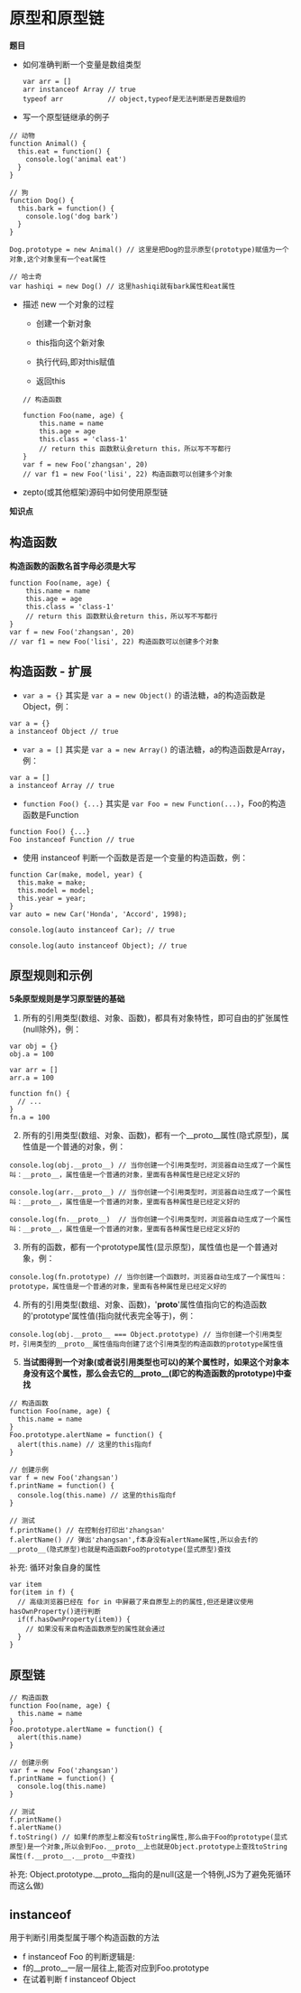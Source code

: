 # 原型和原型链

**题目**

- 如何准确判断一个变量是数组类型
   
   ``` 
   var arr = []
  arr instanceof Array // true
  typeof arr           // object,typeof是无法判断是否是数组的
  ```

- 写一个原型链继承的例子

```
// 动物
function Animal() {
  this.eat = function() {
    console.log('animal eat')
  }
}

// 狗
function Dog() {
  this.bark = function() {
    console.log('dog bark')
  }
}

Dog.prototype = new Animal() // 这里是把Dog的显示原型(prototype)赋值为一个对象,这个对象里有一个eat属性

// 哈士奇
var hashiqi = new Dog() // 这里hashiqi就有bark属性和eat属性
```

- 描述 new 一个对象的过程

   - 创建一个新对象

   - this指向这个新对象

   - 执行代码,即对this赋值

   - 返回this

  ```
  // 构造函数
  
  function Foo(name, age) {
      this.name = name
      this.age = age
      this.class = 'class-1'
      // return this 函数默认会return this，所以写不写都行
  }
  var f = new Foo('zhangsan', 20) 
  // var f1 = new Foo('lisi', 22) 构造函数可以创建多个对象
  ```   

- zepto(或其他框架)源码中如何使用原型链

**知识点**

## 构造函数
**构造函数的函数名首字母必须是大写**

```
function Foo(name, age) {
    this.name = name
    this.age = age
    this.class = 'class-1'
    // return this 函数默认会return this，所以写不写都行
}
var f = new Foo('zhangsan', 20) 
// var f1 = new Foo('lisi', 22) 构造函数可以创建多个对象
```

## 构造函数 - 扩展

- `var a = {}` 其实是 `var a = new Object()` 的语法糖，a的构造函数是Object，例：

```
var a = {}
a instanceof Object // true
```

- `var a = []` 其实是 `var a = new Array()` 的语法糖，a的构造函数是Array，例：

```
var a = []
a instanceof Array // true
```

- `function Foo() {...}` 其实是 `var Foo = new Function(...)`，Foo的构造函数是Function

```
function Foo() {...}
Foo instanceof Function // true
```

- 使用 instanceof 判断一个函数是否是一个变量的构造函数，例：

```
function Car(make, model, year) {
  this.make = make;
  this.model = model;
  this.year = year;
}
var auto = new Car('Honda', 'Accord', 1998);

console.log(auto instanceof Car); // true

console.log(auto instanceof Object); // true
```

## 原型规则和示例

**5条原型规则是学习原型链的基础**

1. 所有的引用类型(数组、对象、函数)，都具有对象特性，即可自由的扩张属性(null除外)，例：

```
var obj = {}
obj.a = 100

var arr = []
arr.a = 100

function fn() {
  // ...
}
fn.a = 100
```

2. 所有的引用类型(数组、对象、函数)，都有一个__proto__属性(隐式原型)，属性值是一个普通的对象，例：

```
console.log(obj.__proto__) // 当你创建一个引用类型时，浏览器自动生成了一个属性叫：__proto__，属性值是一个普通的对象，里面有各种属性是已经定义好的

console.log(arr.__proto__) // 当你创建一个引用类型时，浏览器自动生成了一个属性叫：__proto__，属性值是一个普通的对象，里面有各种属性是已经定义好的

console.log(fn.__proto__)  // 当你创建一个引用类型时，浏览器自动生成了一个属性叫：__proto__，属性值是一个普通的对象，里面有各种属性是已经定义好的
```

3. 所有的函数，都有一个prototype属性(显示原型)，属性值也是一个普通对象，例：

```
console.log(fn.prototype) // 当你创建一个函数时，浏览器自动生成了一个属性叫：prototype，属性值是一个普通的对象，里面有各种属性是已经定义好的
```

4. 所有的引用类型(数组、对象、函数)，'__proto__'属性值指向它的构造函数的'prototype'属性值(指向就代表完全等于)，例：

```
console.log(obj.__proto__ === Object.prototype) // 当你创建一个引用类型时，引用类型的__proto__属性值指向创建了这个引用类型的构造函数的prototype属性值
```

5. **当试图得到一个对象(或者说引用类型也可以)的某个属性时，如果这个对象本身没有这个属性，那么会去它的__proto__(即它的构造函数的prototype)中查找**

```
// 构造函数
function Foo(name, age) {
  this.name = name
}
Foo.prototype.alertName = function() {
  alert(this.name) // 这里的this指向f
}

// 创建示例
var f = new Foo('zhangsan')
f.printName = function() {
  console.log(this.name) // 这里的this指向f
}

// 测试
f.printName() // 在控制台打印出'zhangsan'
f.alertName() // 弹出'zhangsan',f本身没有alertName属性,所以会去f的__proto__(隐式原型)也就是构造函数Foo的prototype(显式原型)查找
```


补充: 循环对象自身的属性

```
var item
for(item in f) {
  // 高级浏览器已经在 for in 中屏蔽了来自原型上的的属性,但还是建议使用hasOwnProperty()进行判断
  if(f.hasOwnProperty(item)) {
    // 如果没有来自构造函数原型的属性就会通过
  }
}
```

## 原型链

```
// 构造函数
function Foo(name, age) {
  this.name = name
}
Foo.prototype.alertName = function() {
  alert(this.name) 
}

// 创建示例
var f = new Foo('zhangsan')
f.printName = function() {
  console.log(this.name) 
}

// 测试
f.printName() 
f.alertName() 
f.toString() // 如果f的原型上都没有toString属性,那么由于Foo的prototype(显式原型)是一个对象,所以会到Foo.__proto__上也就是Object.prototype上查找toString属性(f.__proto__.__proto__中查找)
```
补充: Object.prototype.__proto__指向的是null(这是一个特例,JS为了避免死循环而这么做)

## instanceof

用于判断引用类型属于哪个构造函数的方法

- f instanceof Foo 的判断逻辑是:
- f的__proto__一层一层往上,能否对应到Foo.prototype
- 在试着判断 f instanceof Object